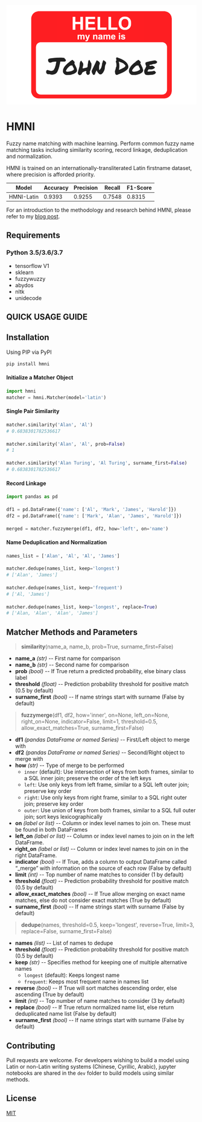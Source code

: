 <p align="center">
  <img src="https://github.com/Christopher-Thornton/hmni/blob/master/nametag.png?raw=true" alt="logo" />
</p>

# HMNI
Fuzzy name matching with machine learning. Perform common fuzzy name matching tasks including similarity scoring, record linkage, deduplication and normalization.

HMNI is trained on an internationally-transliterated Latin firstname dataset, where precision is afforded priority.

|    Model    |  Accuracy | Precision |   Recall  |  F1-Score 
|-------------|-----------|-----------|-----------|-----------
| HMNI-Latin  | 0.9393    | 0.9255    | 0.7548    | 0.8315    

For an introduction to the methodology and research behind HMNI, please refer to my [blog post](https://towardsdatascience.com/fuzzy-name-matching-with-machine-learning-f09895dce7b4).

## Requirements
### Python 3.5/3.6/3.7
-  tensorflow V1
-  sklearn
-  fuzzywuzzy
-  abydos
-  nltk
-  unidecode

## QUICK USAGE GUIDE
## Installation
Using PIP via PyPI
```bash
pip install hmni
```
#### Initialize a Matcher Object
```python
import hmni
matcher = hmni.Matcher(model='latin')
```
#### Single Pair Similarity
```python
matcher.similarity('Alan', 'Al')
# 0.6838301782536617

matcher.similarity('Alan', 'Al', prob=False)
# 1

matcher.similarity('Alan Turing', 'Al Turing', surname_first=False)
# 0.6838301782536617
```
#### Record Linkage
```python
import pandas as pd

df1 = pd.DataFrame({'name': ['Al', 'Mark', 'James', 'Harold']})
df2 = pd.DataFrame({'name': ['Mark', 'Alan', 'James', 'Harold']})

merged = matcher.fuzzymerge(df1, df2, how='left', on='name')
```
#### Name Deduplication and Normalization
```python
names_list = ['Alan', 'Al', 'Al', 'James']

matcher.dedupe(names_list, keep='longest')
# ['Alan', 'James']

matcher.dedupe(names_list, keep='frequent')
# ['Al, 'James']

matcher.dedupe(names_list, keep='longest', replace=True)
# ['Alan, 'Alan', 'Alan', 'James']
```
## Matcher Methods and Parameters
> **similarity**(name_a, name_b, prob=True, surname_first=False)
* **name_a** *(str)* -- First name for comparison
* **name_b** *(str)* -- Second name for comparison
* **prob** *(bool)* -- If True return a predicted probability, else binary class label
* **threshold** *(float)* -- Prediction probability threshold for positive match (0.5 by default)
* **surname_first** *(bool)* -- If name strings start with surname (False by default)

> **fuzzymerge**(df1, df2, how='inner', on=None, left_on=None, right_on=None, indicator=False, limit=1, threshold=0.5, allow_exact_matches=True, surname_first=False)
* **df1** *(pandas DataFrame or named Series)* -- First/Left object to merge with
* **df2** *(pandas DataFrame or named Series)* -- Second/Right object to merge with
* **how** *(str)* -- Type of merge to be performed
    * `inner` (default): Use intersection of keys from both frames, similar to a SQL inner join; preserve the order of the left keys
    * `left`: Use only keys from left frame, similar to a SQL left outer join; preserve key order
    * `right`: Use only keys from right frame, similar to a SQL right outer join; preserve key order
    * `outer`: Use union of keys from both frames, similar to a SQL full outer join; sort keys lexicographically
* **on** *(label or list)* -- Column or index level names to join on. These must be found in both DataFrames
* **left_on** *(label or list)* -- Column or index level names to join on in the left DataFrame.
* **right_on** *(label or list)* -- Column or index level names to join on in the right DataFrame.
* **indicator** *(bool)* -- If True, adds a column to output DataFrame called “_merge” with information on the source of each row (False by default)
* **limit** *(int)* -- Top number of name matches to consider (1 by default)     
* **threshold** *(float)* -- Prediction probability threshold for positive match (0.5 by default)       
* **allow_exact_matches** *(bool)* -- If True allow merging on exact name matches, else do not consider exact matches (True by default)
* **surname_first** *(bool)* -- If name strings start with surname (False by default)

> **dedupe**(names, threshold=0.5, keep='longest', reverse=True, limit=3, replace=False, surname_first=False)
* **names** *(list)* -- List of names to dedupe
* **threshold** *(float)* -- Prediction probability threshold for positive match (0.5 by default)
* **keep** *(str)* -- Specifies method for keeping one of multiple alternative names 
    * `longest` (default): Keeps longest name
    * `frequent`: Keeps most frequent name in names list
* **reverse** *(bool)* -- If True will sort matches descending order, else ascending (True by default)
* **limit** *(int)* -- Top number of name matches to consider (3 by default)
* **replace** *(bool)* -- If True return normalized name list, else return deduplicated name list (False by default) 
* **surname_first** *(bool)* -- If name strings start with surname (False by default)

## Contributing
Pull requests are welcome. 
For developers wishing to build a model using Latin or non-Latin writing systems (Chinese, Cyrillic, Arabic), 
jupyter notebooks are shared in the `dev` folder to build models using similar methods. 

## License
[MIT](https://choosealicense.com/licenses/mit/)
